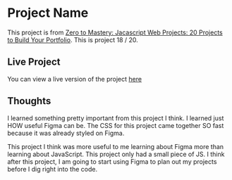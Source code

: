 # Project Name

This project is from [Zero to Mastery: Jacascript Web Projects: 20 Projects to Build Your Portfolio](https://academy.zerotomastery.io/p/javascript-projects).
This is project 18 / 20.

## Live Project

You can view a live version of the project [here](https://rperry99.github.io/splash-page/)

## Thoughts

I learned something pretty important from this project I think. I learned just HOW useful Figma can be. The CSS for this project came together SO fast because it was already styled on Figma.

This project I think was more useful to me learning about Figma more than learning about JavaScript. This project only had a small piece of JS. I think after this project, I am going to start using Figma to plan out my projects before I dig right into the code.
